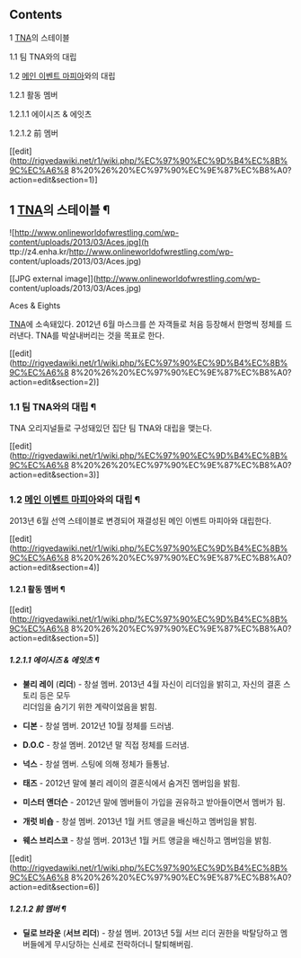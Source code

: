 ## Contents

    

1 [TNA](TNA.md)의 스테이블

    

1.1 팀 TNA와의 대립

1.2 [메인 이벤트 마피아](%EB%A9%94%EC%9D%B8%20%EC%9D%B4%EB%B2%A4%ED%8A%B8%20%EB%A7%88%ED%94%BC%EC%95%84.md)와의 대립

    

1.2.1 활동 멤버

    

1.2.1.1 에이시즈 & 에잇츠

1.2.1.2 前 멤버

[[edit](http://rigvedawiki.net/r1/wiki.php/%EC%97%90%EC%9D%B4%EC%8B%9C%EC%A6%8
8%20%26%20%EC%97%90%EC%9E%87%EC%B8%A0?action=edit&section=1)]

## 1 [TNA](TNA.md)의 스테이블 ¶

![http://www.onlineworldofwrestling.com/wp-content/uploads/2013/03/Aces.jpg](h
ttp://z4.enha.kr/http://www.onlineworldofwrestling.com/wp-
content/uploads/2013/03/Aces.jpg)

[[JPG external image]](http://www.onlineworldofwrestling.com/wp-
content/uploads/2013/03/Aces.jpg)

  
Aces & Eights

  

[TNA](TNA.md)에 소속돼있다. 2012년 6월 마스크를 쓴 자객들로 처음 등장해서 한명씩 정체를 드러낸다. TNA를
박살내버리는 것을 목표로 한다.

[[edit](http://rigvedawiki.net/r1/wiki.php/%EC%97%90%EC%9D%B4%EC%8B%9C%EC%A6%8
8%20%26%20%EC%97%90%EC%9E%87%EC%B8%A0?action=edit&section=2)]

### 1.1 팀 TNA와의 대립 ¶

TNA 오리지널들로 구성돼있던 집단 팀 TNA와 대립을 맺는다.

[[edit](http://rigvedawiki.net/r1/wiki.php/%EC%97%90%EC%9D%B4%EC%8B%9C%EC%A6%8
8%20%26%20%EC%97%90%EC%9E%87%EC%B8%A0?action=edit&section=3)]

### 1.2 [메인 이벤트 마피아](%EB%A9%94%EC%9D%B8%20%EC%9D%B4%EB%B2%A4%ED%8A%B8%20%EB%A7%88%ED%94%BC%EC%95%84.md)와의 대립 ¶

2013년 6월 선역 스테이블로 변경되어 재결성된 메인 이벤트 마피아와 대립한다.

[[edit](http://rigvedawiki.net/r1/wiki.php/%EC%97%90%EC%9D%B4%EC%8B%9C%EC%A6%8
8%20%26%20%EC%97%90%EC%9E%87%EC%B8%A0?action=edit&section=4)]

#### 1.2.1 활동 멤버 ¶

[[edit](http://rigvedawiki.net/r1/wiki.php/%EC%97%90%EC%9D%B4%EC%8B%9C%EC%A6%8
8%20%26%20%EC%97%90%EC%9E%87%EC%B8%A0?action=edit&section=5)]

##### 1.2.1.1 에이시즈 & 에잇츠 ¶

  * **불리 레이** (**리더**) - 창설 멤버. 2013년 4월 자신이 리더임을 밝히고, 자신의 결혼 스토리 등은 모두  
리더임을 숨기기 위한 계략이었음을 밝힘.

  * **디본** \- 창설 멤버. 2012년 10월 정체를 드러냄.
  * **D.O.C** \- 창설 멤버. 2012년 말 직접 정체를 드러냄.
  * **넉스** \- 창설 멤버. 스팅에 의해 정체가 들통남.
  * **태즈** \- 2012년 말에 불리 레이의 결혼식에서 숨겨진 멤버임을 밝힘.
  * **미스터 앤더슨** \- 2012년 말에 멤버들이 가입을 권유하고 받아들이면서 멤버가 됨.
  * **개럿 비숍** \- 창설 멤버. 2013년 1월 커트 앵글을 배신하고 멤버임을 밝힘.
  * **웨스 브리스코** \- 창설 멤버. 2013년 1월 커트 앵글을 배신하고 멤버임을 밝힘.

[[edit](http://rigvedawiki.net/r1/wiki.php/%EC%97%90%EC%9D%B4%EC%8B%9C%EC%A6%8
8%20%26%20%EC%97%90%EC%9E%87%EC%B8%A0?action=edit&section=6)]

##### 1.2.1.2 前 멤버 ¶

  * **딜로 브라운** (**서브 리더**) - 창설 멤버. 2013년 5월 서브 리더 권한을 박탈당하고 멤버들에게 무시당하는 신세로 전락하더니 탈퇴해버림.

